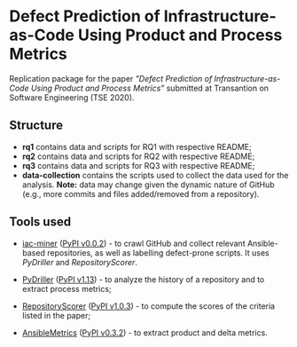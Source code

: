 # Defect Prediction of Infrastructure-as-Code Using Product and Process Metrics
Replication package for the paper *"Defect Prediction of Infrastructure-as-Code Using Product and Process Metrics"* submitted at Transantion on Software Engineering (TSE 2020).

## Structure
* **rq1** contains data and scripts for RQ1 with respective README;
* **rq2** contains data and scripts for RQ2 with respective README;
* **rq3** contains data and scripts for RQ3 with respective README;
* **data-collection** contains the scripts used to collect the data used for the analysis. **Note:** data may change given the dynamic nature of GitHub (e.g., more commits and files added/removed from a repository). 

## Tools used

* [iac-miner](https://github.com/stefanodallapalma/iac-miner) ([PyPI v0.0.2](https://pypi.org/project/iacminer/)) - to crawl GitHub and collect relevant Ansible-based repositories, as well as labelling defect-prone scripts. It uses *PyDriller* and *RepositoryScorer*.
  
* [PyDriller](https://github.com/ishepard/pydriller) ([PyPI v1.13](https://pypi.org/project/PyDriller/)) - to analyze the history of a repository and to extract process metrics;
  
* [RepositoryScorer](https://github.com/stefanodallapalma/repository-scorer) ([PyPI v1.0.3](https://pypi.org/project/repository-scorer/)) - to compute the scores of the criteria listed in the paper; 


* [AnsibleMetrics](https://github.com/radon-h2020/radon-ansible-metrics) ([PyPI v0.3.2](https://pypi.org/project/ansiblemetrics/)) - to extract product and delta metrics.
